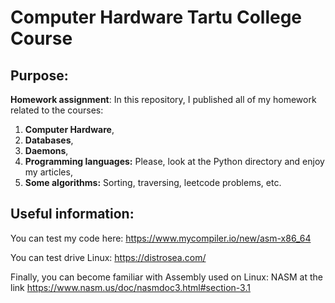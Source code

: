 # Computer Hardware Tartu College Course

## Purpose:

**Homework assignment**: In this repository, I published all of my homework related to the courses:

1. **Computer Hardware**,
2. **Databases**,
3. **Daemons**,
4. **Programming languages:** Please, look at the Python directory and enjoy my articles,
5. **Some algorithms:** Sorting, traversing, leetcode problems, etc. 

## Useful information:

You can test my code here: https://www.mycompiler.io/new/asm-x86_64

You can test drive Linux: https://distrosea.com/

Finally, you can become familiar with Assembly used on Linux: NASM at the link https://www.nasm.us/doc/nasmdoc3.html#section-3.1
